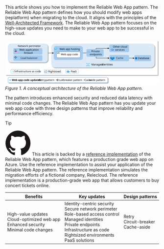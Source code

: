 This article shows you how to implement the Reliable Web App pattern. The Reliable Web App pattern defines how you should modify web apps (replatform) when migrating to the cloud. It aligns with the principles of the [Well-Architected Framework](/azure/well-architected/). The Reliable Web App pattern focuses on the high-vaue updates you need to make to your web app to be successful in the cloud. 

[![Diagram showing the conceptual architecture of the Reliable Web App pattern.](../../../_images/rwa-architecture.svg)](../../../_images/rwa-architecture.svg)
*Figure 1. A conceptual architecture of the Reliable Web App pattern.*

The pattern introduces enhanced security and reduced data latency with minimal code changes. The Reliable Web App pattern has you update your web app code with three design patterns that improve reliability and performance efficiency.

> [!TIP]
> ![GitHub logo](../../../../../_images/github.svg) This article is backed by a [reference implementation](https://aka.ms/eap/rwa/dotnet) of the Reliable Web App pattern, which features a production grade web app on Azure. Use the reference implementation to assist your application of the Reliable Web App pattern. The reference implementation simulates the migration efforts of a fictional company, Relecloud. The reference implementation is a production-grade web app that allows customers to buy concert tickets online.

| **Benefits** | **Key updates** | **Design patterns** |
|--------------|-----------------|---------------------|
| High-value updates<br>Cloud-optimized web app<br>Enhanced security<br>Minimal code changes | Identity-centric security<br>Secure network perimeter<br>Role-based access control<br>Managed identities<br>Private endpoints<br>Infrastructure as code<br>Rightsized environments<br>PaaS solutions | Retry<br>Circuit-breaker<br>Cache-aside |